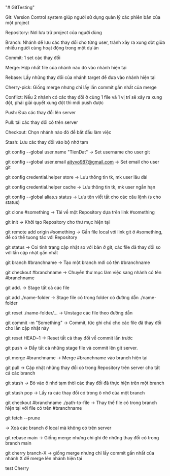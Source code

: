 "# GitTesting" 

Git: Version Control system giúp người sử dụng quản lý các phiên bản của một project

Repository: Nơi lưu trữ project của người dùng

Branch: Nhánh để lưu các thay đổi cho từng user, tránh xảy ra xung đột giữa nhiều người cùng hoạt động trong một dự án

Commit: 1 set các thay đổi

Merge: Hợp nhất file của nhánh nào đó vào nhánh hiện tại

Rebase: Lấy những thay đổi của nhánh target để đưa vào nhánh hiện tại

Cherry-pick: Giống merge nhưng chỉ lấy lần commit gần nhất của merge

Conflict: Nếu 2 nhánh có các thay đổi ở cùng 1 file và 1 vị trí sẽ xảy ra xung đột, phải giải quyết xung đột thì mới push được

Push: Đưa các thay đổi lên server

Pull: tải các thay đổi có trên server

Checkout: Chọn nhánh nào đó để bắt đầu làm việc

Stash: Lưu các thay đổi vào bộ nhớ tạm

git config --global user.name "TienDat"
-> Set username cho user git

git config --global user.email aityvo987@gmail.com
-> Set email cho user git

git config credential.helper store
-> Lưu thông tin tk, mk user lâu dài

git config credential.helper cache
-> Lưu thông tin tk, mk user ngắn hạn

git config --global alias.s status
-> Lưu tên viết tắt cho các câu lệnh (s cho status)

git clone #something
-> Tải về một Repository dựa trên link #something

git init
-> Khởi tạo Repository cho thư mục hiện tại

git remote add origin #something
-> Gắn file local với link git ở #something, để có thể tuong tác với Repository 

git status
-> Coi tình trạng cập nhật so với bản ở git, các file đã thay đổi so với lần cập nhật gần nhất

git branch #branchname
-> Tạo một branch mới có tên #branchname

git checkout #branchname
-> Chuyển thư mục làm việc sang nhánh có tên #branchname

git add. 
-> Stage tất cả các file

git add ./name-folder
-> Stage file có trong folder có đường dẫn ./name-folder

git reset ./name-folder/...
-> Unstage các file theo đường dẫn

git commit -m "Something"
-> Commit, tức ghi chú cho các file đã thay đổi cho lần cập nhật này

git reset HEAD~1
-> Reset tất cả thay đổi về commit lần trước 

git push
-> Đẩy tất cả những stage file và commit lên git server.

git merge #branchname
-> Merge #branchname vào branch hiện tại

git pull
-> Cập nhật những thay đổi có trong Repository trên server cho tất cả các branch

git stash
-> Bỏ vào ô nhớ tạm thời các thay đổi đã thực hiện trên một branch

git stash pop
-> Lấy ra các thay đổi có trong ô nhớ của một branch

git checkout #branchname ./path-to-file
-> Thay thế file có trong branch hiện tại với file có trên #branchname

git fetch --prune

-> Xoá các branch ở local mà không có trên server

git rebase main
-> Giống merge nhưng chỉ ghi đè những thay đổi có trong branch main

git cherry branch-X
-> giống merge nhưng chỉ lấy commit gần nhất của nhánh X để merge lên nhánh hiện tại

test Cherry
